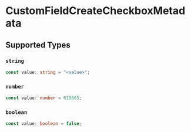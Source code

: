 # CustomFieldCreateCheckboxMetadata


## Supported Types

### `string`

```typescript
const value: string = "<value>";
```

### `number`

```typescript
const value: number = 615665;
```

### `boolean`

```typescript
const value: boolean = false;
```

